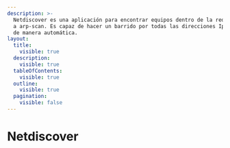 ```yaml
---
description: >-
  Netdiscover es una aplicación para encontrar equipos dentro de la red similar
  a arp-scan. Es capaz de hacer un barrido por todas las direcciones Ip privadas
  de manera automática.
layout:
  title:
    visible: true
  description:
    visible: true
  tableOfContents:
    visible: true
  outline:
    visible: true
  pagination:
    visible: false
---
```


# Netdiscover

